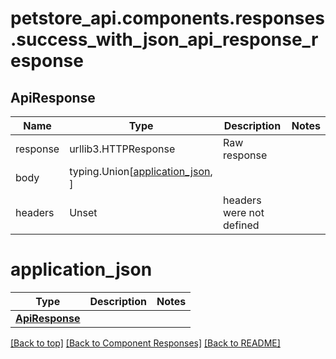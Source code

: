 <a name="top"></a>
# petstore_api.components.responses.success_with_json_api_response_response
## ApiResponse
Name | Type | Description  | Notes
------------- | ------------- | ------------- | -------------
response | urllib3.HTTPResponse | Raw response |
body | typing.Union[[application_json](#application_json), ] |  |
headers | Unset | headers were not defined |

# application_json
Type | Description  | Notes
------------- | ------------- | -------------
[**ApiResponse**](../../components/schema/api_response.ApiResponse.md) |  | 


[[Back to top]](#top) [[Back to Component Responses]](../../../README.md#Component-Responses) [[Back to README]](../../../README.md)
